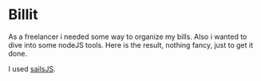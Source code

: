 # Billit

As a freelancer i needed some way to organize my bills. Also i wanted to dive into some nodeJS tools. Here is the result, nothing fancy, just to get it done.

I used [sailsJS](http://sailsjs.org).
